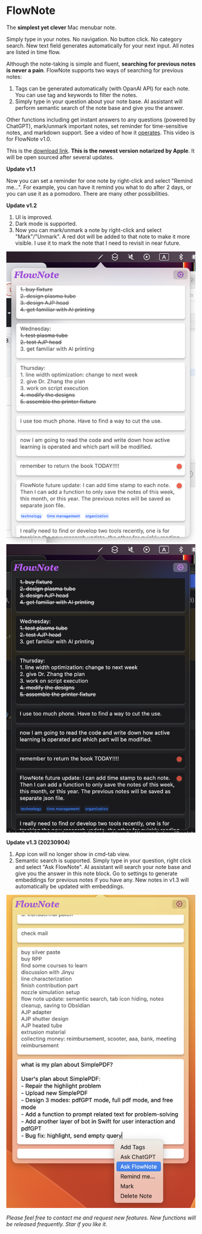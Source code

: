 # FlowNote
The **simplest yet clever** Mac menubar note.

Simply type in your notes. No navigation. No button click. No category search. New text field generates automatically for your next input. All notes are listed in time flow.

Although the note-taking is simple and fluent, **searching for previous notes is never a pain**. FlowNote supports two ways of searching for previous notes:

1. Tags can be generated automatically (with OpanAI API) for each note. You can use tag and keywords to filter the notes.
2. Simply type in your question about your note base. AI assistant will perform semantic search of the note base and give you the answer. 

Other functions including get instant answers to any questions (powered by ChatGPT), mark/unmark important notes, set reminder for time-sensitive notes, and markdown support. See a video of how it [operates](https://www.reddit.com/r/OpenAI/comments/13wvt81/simplest_yet_cleverest_mac_menubar_note_designed/?utm_source=share&utm_medium=ios_app&utm_name=ioscss&utm_content=2&utm_term=1). This video is for FlowNote v1.0.

This is the [download link](FlowNote_v1.3.dmg). **This is the newest version notarized by Apple**. It will be open sourced after several updates.

**Update v1.1**

Now you can set a reminder for one note by right-click and select "Remind me...". For example, you can have it remind you what to do after 2 days, or you can use it as a pomodoro. There are many other possibilities.

**Update v1.2**

1. UI is improved.
2. Dark mode is supported.
3. Now you can mark/unmark a note by right-click and select "Mark"/"Unmark". A red dot will be added to that note to make it more visible. I use it to mark the note that I need to revisit in near future.

<img src="https://github.com/Yiiipu/FlowNote/raw/main/Image/Screenshot%202023-06-14%20at%203.06.05%20PM.png" width="500">
<img src="https://github.com/Yiiipu/FlowNote/raw/main/Image/Screenshot%202023-06-14%20at%203.06.28%20PM.png" width="500">

**Update v1.3 (20230904)**

1. App icon will no longer show in cmd-tab view.
2. Semantic search is supported. Simply type in your question, right click and select "Ask FlowNote". AI assistant will search your note base and give you the answer in this note block. Go to settings to generate embeddings for previous notes if you have any. New notes in v1.3 will automatically be updated with embeddings.

<img src="https://github.com/Yiiipu/FlowNote/raw/main/Image/scst0904.png" width="500">

*Please feel free to contact me and request new features. New functions will be released frequently. Star if you like it.*
